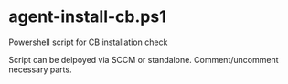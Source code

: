 # agent-install-cb.ps1
Powershell script for CB installation check

Script can be delpoyed via SCCM or standalone.
Comment/uncomment necessary parts.
